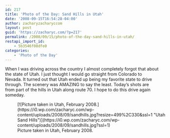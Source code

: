 ```yaml
---
id: 217
title: 'Photo of the Day: Sand Hills in Utah'
date: '2008-09-15T16:54:28-04:00'
author: zacharyzacharyccom
layout: post
guid: 'https://zacharyc.com/?p=217'
permalink: /2008/09/15/photo-of-the-day-sand-hills-in-utah/
restapi_import_id:
    - 5b3546f08dfe0
categories:
    - 'Photo of the Day'
---
```


When I was driving across the country I almost completely forgot that about the state of Utah. I just thought I would go straight from Colorado to Nevada. It turned out that Utah ended up being my favorite state to drive through. The scenery was AMAZING to say the least. Today’s shots are from part of the hills in Utah along route 70. I hope to do this drive again someday.

<figure aria-describedby="caption-attachment-218" class="wp-caption aligncenter" id="attachment_218" style="width: 499px">[![Picture taken in Utah, February 2008.](https://i0.wp.com/zacharyc.com/wp-content/uploads/2008/09/sandhills.jpg?resize=499%2C330&ssl=1 "Utah Sand Hills")](https://i0.wp.com/zacharyc.com/wp-content/uploads/2008/09/sandhills.jpg?ssl=1)<figcaption class="wp-caption-text" id="caption-attachment-218">Picture taken in Utah, February 2008.</figcaption></figure>
